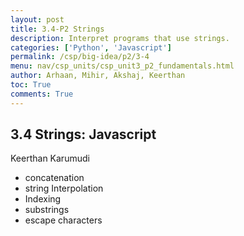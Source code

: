 ```yaml
---
layout: post
title: 3.4-P2 Strings
description: Interpret programs that use strings.
categories: ['Python', 'Javascript']
permalink: /csp/big-idea/p2/3-4
menu: nav/csp_units/csp_unit3_p2_fundamentals.html
author: Arhaan, Mihir, Akshaj, Keerthan
toc: True
comments: True
---
```


## 3.4 Strings: Javascript
Keerthan Karumudi
 - concatenation
 - string Interpolation
 - Indexing
 - substrings
 - escape characters
